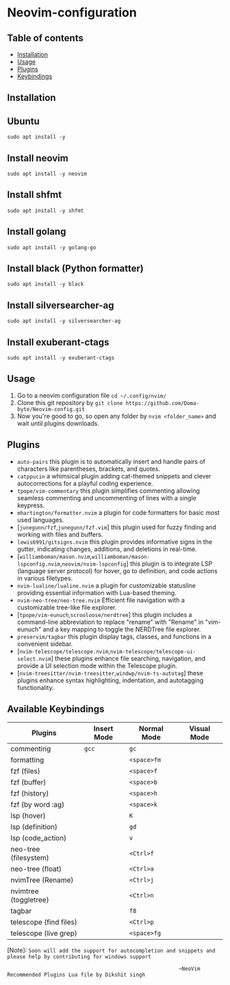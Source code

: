 # Neovim-configuration

## Table of contents

- [Installation](#installation)
- [Usage](#usage)
- [Plugins](#plugins)
- [Keybindings](#keybindings)

## Installation

## Ubuntu

```
sudo apt install -y
```
## Install neovim
```
sudo apt install -y neovim
```

## Install shfmt
```
sudo apt install -y shfmt
```

## Install golang
```
sudo apt install -y golang-go
```

## Install black (Python formatter)
```
sudo apt install -y black
```
## Install silversearcher-ag
```
sudo apt install -y silversearcher-ag
```

## Install exuberant-ctags
```
sudo apt install -y exuberant-ctags
```

## Usage

1. Go to a neovim configuration file ```cd ~/.config/nvim/```
2. Clone this git repository by ```git clone https://github.com/Doma-byte/Neovim-config.git```
3. Now you're good to go, so open any folder by ```nvim <folder_name>``` and wait until plugins downloads.

## Plugins

- `auto-pairs` this plugin is to automatically insert and handle pairs of characters like parentheses, brackets, and quotes.
- `catppucin` a whimsical plugin adding cat-themed snippets and clever autocorrections for a playful coding experience.
- `tpope/vim-commentary` this plugin simplifies commenting allowing seamless commenting and uncommenting of lines with a single keypress.
- `mhartington/formatter.nvim` a plugin for code formatters for basic most used languages.
- [`junegunn/fzf`,`junegunn/fzf.vim`] this plugin used for fuzzy finding and working with files and buffers.
- `lewis6991/gitsigns.nvim` this plugin provides informative signs in the gutter, indicating changes, additions, and deletions in real-time.
- [`williamboman/mason.nvim`,`williamboman/mason-lspconfig.nvim`,`neovim/nvim-lspconfig`] this plugin is to integrate LSP (language server protocol) for hover, go to definition, and code actions in various filetypes.
- `nvim-lualine/lualine.nvim` a plugin for customizable statusline providing essential information with Lua-based theming.
- `nvim-neo-tree/neo-tree.nvim` Efficient file navigation with a customizable tree-like file explorer.
- [`tpope/vim-eunuch`,`scrooloose/nerdtree`] this plugin includes a command-line abbreviation to replace "rename" with "Rename" in "vim-eunuch" and a key mapping to toggle the NERDTree file explorer.
- `preservim/tagbar` this plugin display tags, classes, and functions in a convenient sidebar.
- [`nvim-telescope/telescope.nvim`,`nvim-telescope/telescope-ui-select.nvim`] these plugins enhance file searching, navigation, and provide a UI selection mode within the Telescope plugin.
- [`nvim-treesitter/nvim-treesitter`,`windwp/nvim-ts-autotag`] these plugins enhance syntax highlighting, indentation, and autotagging functionality.

## Available Keybindings

| Plugins                       | Insert Mode               | Normal Mode              | Visual Mode              |
| ----------------------------- | ------------------------- | ------------------------ | ------------------------ |
| commenting                    | `gcc`                     | `gc`                     |                          |
| formatting                    |                           | `<space>fm`              |                          |
| fzf (files)                   |                           | `<space>f`               |                          |
| fzf (buffer)                  |                           | `<space>b`               |                          |
| fzf (history)                 |                           | `<space>h`               |                          |
| fzf (by word :ag)             |                           | `<space>k`               |                          |
| lsp (hover)                   |                           | `K`                      |                          |
| lsp (definition)              |                           | `gd`                     |                          |
| lsp (code_action)             |                           | `v`                      |                          |
| neo-tree (filesystem)         |                           | `<Ctrl>f`                |                          |
| neo-tree (float)              |                           | `<Ctrl>a`                |                          |
| nvimTree (Rename)             |                           | `<Ctrl>j`                |                          |
| nvimtree (toggletree)         |                           | `<Ctrl>n`                |                          |
| tagbar                        |                           | `f8`                     |                          |
| telescope (find files)        |                           | `<Ctrl>p`                |                          |
| telescope (live grep)         |                           | `<space>fg`              |                          |


[Note]:
```Soon will add the support for autocompletion and snippets and please help by contributing for windows support ```


                                                            ~NeoVim Recommended Plugins Lua file by Dikshit singh